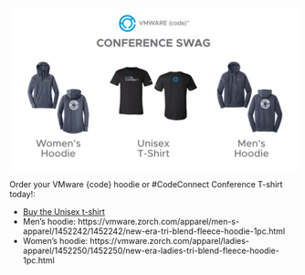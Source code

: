 <img src="swag.jpg" alt="Order VMware {code} Swag!" width="800">


Order your VMware {code} hoodie or #CodeConnect Conference T-shirt today!:
  <ul> 
    <li><a href="https://vmware.zorch.com/apparel/ladies-apparel/1452258/1452258/bella-canvas-unisex-t-shirt-1pc.html">Buy the Unisex t-shirt<a/></li>
    <li> Men’s hoodie: https://vmware.zorch.com/apparel/men-s-apparel/1452242/1452242/new-era-tri-blend-fleece-hoodie-1pc.html</li>
    <li> Women’s hoodie: https://vmware.zorch.com/apparel/ladies-apparel/1452250/1452250/new-era-ladies-tri-blend-fleece-hoodie-1pc.html
 </li>
  </ul>

